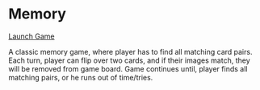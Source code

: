 # Memory 

 <p><a href="https://google.co.uk" >Launch Game</a></p>
  
<p>A classic memory game, where player has to find all matching card pairs. Each turn, player can flip over two cards, and if their images match, they will be removed from game board. Game continues until, player finds all matching pairs, or he runs out of time/tries.</p>
